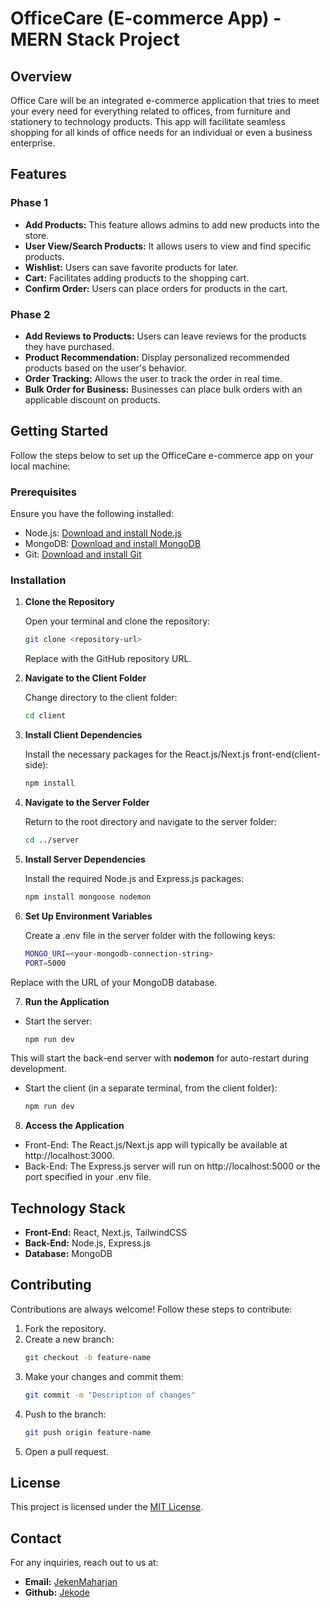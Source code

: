 
# OfficeCare (E-commerce App) - MERN Stack Project

## Overview

Office Care will be an integrated e-commerce application that tries to meet your every need for everything related to offices, from furniture and stationery to technology products. This app will facilitate seamless shopping for all kinds of office needs for an individual or even a business enterprise.


## Features

### Phase 1
- **Add Products:** This feature allows admins to add new products into the store.
- **User View/Search Products:** It allows users to view and find specific products. 
- **Wishlist:** Users can save favorite products for later.
- **Cart:** Facilitates adding products to the shopping cart.
- **Confirm Order:** Users can place orders for products in the cart.

### Phase 2
- **Add Reviews to Products:** Users can leave reviews for the products they have purchased.
- **Product Recommendation:** Display personalized recommended products based on the user's behavior.
- **Order Tracking:** Allows the user to track the order in real time.
- **Bulk Order for Business:** Businesses can place bulk orders with an applicable discount on products.



## Getting Started
Follow the steps below to set up the OfficeCare e-commerce app on your local machine:

### Prerequisites
 
Ensure you have the following installed:
- Node.js: [Download and install Node.js](https://nodejs.org/en)
- MongoDB: [Download and install MongoDB](https://www.mongodb.com/)
- Git: [Download and install Git](https://git-scm.com/)

### Installation
1. **Clone the Repository**
    
    Open your terminal and clone the repository:
    ```bash
    git clone <repository-url>
    ```
    Replace <repository-url> with the GitHub repository URL.

2. **Navigate to the Client Folder**

    Change directory to the client folder:
    ```bash
    cd client

3. **Install Client Dependencies**

    Install the necessary packages for the React.js/Next.js front-end(client-side):
    ```bash
    npm install

4. **Navigate to the Server Folder**
    
    Return to the root directory and navigate to the server folder:
    ```bash
    cd ../server

5. **Install Server Dependencies**

    Install the required Node.js and Express.js packages:
    ```bash
    npm install mongoose nodemon

6. **Set Up Environment Variables**

    Create a .env file in the server folder with the following keys:
    ```bash
    MONGO_URI=<your-mongodb-connection-string>
    PORT=5000

Replace <your-mongodb-connection-string> with the URL of your MongoDB database.

7. **Run the Application**
- Start the server:

    ```bash
    npm run dev

This will start the back-end server with **nodemon** for auto-restart during development.
- Start the client (in a separate terminal, from the client folder):

    ```bash
    npm run dev

8. **Access the Application**
- Front-End: The React.js/Next.js app will typically be available at http://localhost:3000.
- Back-End: The Express.js server will run on http://localhost:5000 or the port specified in your .env file.


## Technology Stack

- **Front-End:** React, Next.js, TailwindCSS
- **Back-End:** Node.js, Express.js
- **Database:** MongoDB


## Contributing

Contributions are always welcome! Follow these steps to contribute:
1. Fork the repository.
2. Create a new branch:
    ```bash
    git checkout -b feature-name
3. Make your changes and commit them:
    ```bash
    git commit -m "Description of changes"
4. Push to the branch:
    ```bash
    git push origin feature-name
5. Open a pull request.



## License

This project is licensed under the [MIT License](https://choosealicense.com/licenses/mit/).


## Contact

For any inquiries, reach out to us at:
- **Email:** [JekenMaharjan](maharjanjeken@gmail.com)
- **Github:** [Jekode](https://github.com/JekenMaharjan)
